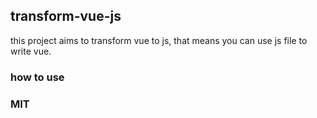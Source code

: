 ## transform-vue-js

this project aims to transform vue to js, that means you can use js file to write vue.

### how to use 

### MIT


